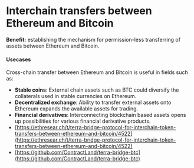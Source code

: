 # Interchain transfers between Ethereum and Bitcoin

**Benefit:** establishing the mechanism for permission-less transferring of assets between Ethereum and Bitcoin.

#### Usecases

Cross-chain transfer between Ethereum and Bitcoin is useful in fields such as:

* **Stable coins**: External chain assets such as BTC could diversify the collaterals used in stable currencies on Ethereum.
* **Decentralized exchange**: Ability to transfer external assets onto Ethereum expands the available assets for trading.
* **Financial derivatives**: Interconnecting blockchain based assets opens up possibilities for various financial derivative products.
* [https://ethresear.ch/t/terra-bridge-protocol-for-interchain-token-transfers-between-ethereum-and-bitcoin/4522](https://ethresear.ch/t/terra-bridge-protocol-for-interchain-token-transfers-between-ethereum-and-bitcoin/4522)
* [https://github.com/ContractLand/terra-bridge-btc](https://github.com/ContractLand/terra-bridge-btc)

